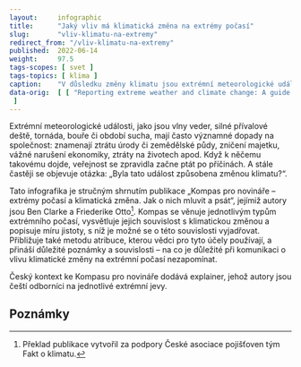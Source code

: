 ```yaml
---
layout:     infographic
title:      "Jaký vliv má klimatická změna na extrémy počasí"
slug:       "vliv-klimatu-na-extremy"
redirect_from: "/vliv-klimatu-na-extremy"
published:  2022-06-14
weight:     97.5
tags-scopes: [ svet ]
tags-topics: [ klima ]
caption:    "V důsledku změny klimatu jsou extrémní meteorologické události v mnoha oblastech světa stále častější a intenzivnější. Pravděpodobnost výskytu však nestoupá u všech extrémů stejně a navíc se v některých částech světa změny projevují více než jinde."
data-orig:  [ [ "Reporting extreme weather and climate change: A guide for journalists", "https://www.worldweatherattribution.org/wp-content/uploads/ENG_WWA-Reporting-extreme-weather-and-climate-change.pdf" ]
 ]
---
```


Extrémní meteorologické události, jako jsou vlny veder, silné přívalové deště, tornáda, bouře či období sucha, mají často významné dopady na společnost: znamenají ztrátu úrody či zemědělské půdy, zničení majetku, vážné narušení ekonomiky, ztráty na životech apod. Když k něčemu takovému dojde, veřejnost se zpravidla začne ptát po příčinách. A stále častěji se objevuje otázka: „Byla tato událost způsobena změnou klimatu?“.

Tato infografika je stručným shrnutím publikace „Kompas pro novináře – extrémy počasí a klimatická změna. Jak o nich mluvit a psát“, jejímiž autory jsou Ben Clarke a Friederike Otto[^1]. Kompas se věnuje jednotlivým typům extrémního počasí, vysvětluje jejich souvislost s klimatickou změnou a popisuje míru jistoty, s níž je možné se o této souvislosti vyjadřovat. Přibližuje také metodu atribuce, kterou vědci pro tyto účely používají, a přináší důležité poznámky a souvislosti – na co je důležité při komunikaci o vlivu klimatické změny na extrémní počasí nezapomínat. 

Český kontext ke Kompasu pro novináře dodává explainer, jehož autory jsou čeští odborníci na jednotlivé extrémní jevy.

## Poznámky
[^1]: Překlad publikace vytvořil za podpory České asociace pojišťoven tým Fakt o klimatu.
